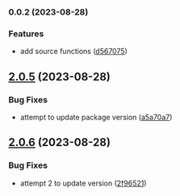 ### 0.0.2 (2023-08-28)


### Features

* add source functions ([d567075](https://github.com/gomathi-sankar-SUI-0115/github-packages-test/commit/d567075746699f589d06268ee610d700be72a24f))

## [2.0.5](https://github.com/smgsankar/github-packages-test/compare/v2.0.4...v2.0.5) (2023-08-28)


### Bug Fixes

* attempt to update package version ([a5a70a7](https://github.com/smgsankar/github-packages-test/commit/a5a70a72ad6304bfdb48741a4c1eafde109d3b75))

## [2.0.6](https://github.com/smgsankar/github-packages-test/compare/v2.0.5...v2.0.6) (2023-08-28)


### Bug Fixes

* attempt 2 to update version ([2f96521](https://github.com/smgsankar/github-packages-test/commit/2f9652170d020825f78f549a43e2b38a30410036))

